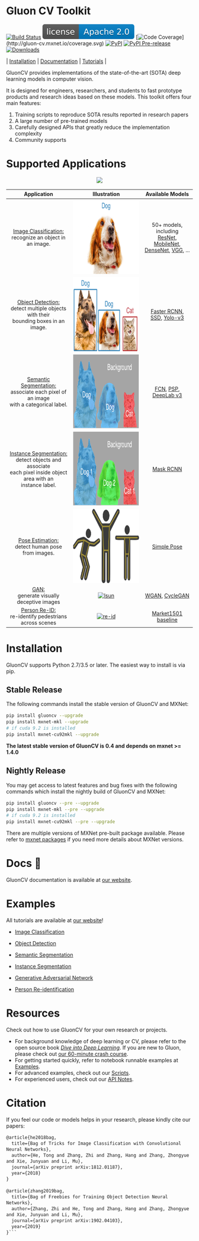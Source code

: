 # Gluon CV Toolkit

[![Build Status](http://ci.mxnet.io/job/gluon-cv/job/master/badge/icon)](http://ci.mxnet.io/job/gluon-cv/job/master/)
[![GitHub license](docs/_static/apache2.svg)](./LICENSE)
[![Code Coverage](http://gluon-cv.mxnet.io/coverage.svg?)](http://gluon-cv.mxnet.io/coverage.svg)
[![PyPI](https://img.shields.io/pypi/v/gluoncv.svg)](https://pypi.python.org/pypi/gluoncv)
[![PyPI Pre-release](https://img.shields.io/badge/pypi--prerelease-v0.5.0-ff69b4.svg)](https://pypi.org/project/gluoncv/#history)
[![Downloads](http://pepy.tech/badge/gluoncv)](http://pepy.tech/project/gluoncv)

| [Installation](http://gluon-cv.mxnet.io) | [Documentation](http://gluon-cv.mxnet.io) | [Tutorials](http://gluon-cv.mxnet.io) |

GluonCV provides implementations of the state-of-the-art (SOTA) deep learning models in computer vision.

It is designed for engineers, researchers, and
students to fast prototype products and research ideas based on these
models. This toolkit offers four main features:

1. Training scripts to reproduce SOTA results reported in research papers
2. A large number of pre-trained models
3. Carefully designed APIs that greatly reduce the implementation complexity
4. Community supports

# Supported Applications

<div align="center">
    <img src="docs/_static/short_demo.gif">
</div>



| Application  | Illustration  | Available Models |
|:-----------------------:|:---:|:---:|
| [Image Classification:](https://gluon-cv.mxnet.io/model_zoo/classification.html) <br/>recognize an object in an image.  | <a href="https://gluon-cv.mxnet.io/model_zoo/classification.html"><img  src="docs/_static/image-classification.png" alt="classification" height="200"/></a>  | 50+ models, including <br/><a href="https://gluon-cv.mxnet.io/model_zoo/classification.html#resnet">ResNet</a>, <a href="https://gluon-cv.mxnet.io/model_zoo/classification.html#mobilenet">MobileNet</a>, <br/><a href="https://gluon-cv.mxnet.io/model_zoo/classification.html#densenet">DenseNet</a>, <a href="https://gluon-cv.mxnet.io/model_zoo/classification.html#vgg">VGG</a>, ... |
| [Object Detection:](https://gluon-cv.mxnet.io/model_zoo/detection.html) <br/>detect multiple objects with their <br/> bounding boxes in an image.     |  <a href="https://gluon-cv.mxnet.io/model_zoo/detection.html"><img src="docs/_static/object-detection.png" alt="detection" height="200"/></a> | <a href="https://gluon-cv.mxnet.io/model_zoo/detection.html#faster-rcnn">Faster RCNN</a>, <a href="https://gluon-cv.mxnet.io/model_zoo/detection.html#ssd">SSD</a>, <a href="https://gluon-cv.mxnet.io/model_zoo/detection.html#yolo-v3">Yolo-v3</a> |
| [Semantic Segmentation:](https://gluon-cv.mxnet.io/model_zoo/segmentation.html#semantic-segmentation) <br/>associate each pixel of an image <br/> with a categorical label. |  <a href="https://gluon-cv.mxnet.io/model_zoo/segmentation.html#semantic-segmentation"><img src="docs/_static/semantic-segmentation.png" alt="semantic" height="200"/></a> | <a href="https://gluon-cv.mxnet.io/model_zoo/segmentation.html#semantic-segmentation">FCN</a>, <a href="https://gluon-cv.mxnet.io/model_zoo/segmentation.html#semantic-segmentation">PSP</a>, <a href="https://gluon-cv.mxnet.io/model_zoo/segmentation.html#semantic-segmentation">DeepLab v3</a> |
| [Instance Segmentation:](https://gluon-cv.mxnet.io/model_zoo/segmentation.html#instance-segmentation) <br/>detect objects and associate <br/> each pixel inside object area with an <br/> instance label. | <a href="https://gluon-cv.mxnet.io/model_zoo/segmentation.html#instance-segmentation"><img src="docs/_static/instance-segmentation.png" alt="instance" height="200"/></a> | <a href="https://gluon-cv.mxnet.io/model_zoo/segmentation.html#instance-segmentation">Mask RCNN</a>|
| [Pose Estimation:](https://gluon-cv.mxnet.io/model_zoo/pose.html) <br/>detect human pose <br/> from images. | <a href="https://gluon-cv.mxnet.io/model_zoo/pose.html"><img src="docs/_static/pose-estimation.svg" alt="pose" height="200"/></a> | <a href="https://gluon-cv.mxnet.io/model_zoo/pose.html#simple-pose-with-resnet">Simple Pose</a>|
| [GAN:](https://github.com/dmlc/gluon-cv/tree/master/scripts/gan) <br/>generate visually deceptive images | <a href="https://github.com/dmlc/gluon-cv/tree/master/scripts/gan"><img src="https://github.com/dmlc/gluon-cv/raw/master/scripts/gan/wgan/fake_samples_400000.png" alt="lsun" height="200"/></a> | <a href="https://github.com/dmlc/gluon-cv/tree/master/scripts/gan/wgan">WGAN</a>, <a href="https://github.com/dmlc/gluon-cv/tree/master/scripts/gan/cycle_gan">CycleGAN</a> |
| [Person Re-ID:](https://github.com/dmlc/gluon-cv/tree/master/scripts/re-id/baseline) <br/>re-identify pedestrians across scenes | <a href="https://github.com/dmlc/gluon-cv/tree/master/scripts/re-id/baseline"><img src="https://user-images.githubusercontent.com/3307514/46702937-f4311800-cbd9-11e8-8eeb-c945ec5643fb.png" alt="re-id" height="160"/></a> |<a href="https://github.com/dmlc/gluon-cv/tree/master/scripts/re-id/baseline">Market1501 baseline</a> |

# Installation

GluonCV supports Python 2.7/3.5 or later. The easiest way to install is via pip.

## Stable Release
The following commands install the stable version of GluonCV and MXNet:

```bash
pip install gluoncv --upgrade
pip install mxnet-mkl --upgrade
# if cuda 9.2 is installed
pip install mxnet-cu92mkl --upgrade
```

**The latest stable version of GluonCV is 0.4 and depends on mxnet >= 1.4.0**

## Nightly Release

You may get access to latest features and bug fixes with the following commands which install the nightly build of GluonCV and MXNet:

```bash
pip install gluoncv --pre --upgrade
pip install mxnet-mkl --pre --upgrade
# if cuda 9.2 is installed
pip install mxnet-cu92mkl --pre --upgrade
```

There are multiple versions of MXNet pre-built package available. Please refer to [mxnet packages](https://gluon-crash-course.mxnet.io/mxnet_packages.html) if you need more details about MXNet versions.

# Docs 📖
GluonCV documentation is available at [our website](https://gluon-cv.mxnet.io/index.html).

# Examples

All tutorials are available at [our website](https://gluon-cv.mxnet.io/index.html)!

- [Image Classification](http://gluon-cv.mxnet.io/build/examples_classification/index.html)

- [Object Detection](http://gluon-cv.mxnet.io/build/examples_detection/index.html)

- [Semantic Segmentation](http://gluon-cv.mxnet.io/build/examples_segmentation/index.html)

- [Instance Segmentation](http://gluon-cv.mxnet.io/build/examples_instance/index.html)

- [Generative Adversarial Network](https://github.com/dmlc/gluon-cv/tree/master/scripts/gan)

- [Person Re-identification](https://github.com/dmlc/gluon-cv/tree/master/scripts/re-id/)

# Resources

Check out how to use GluonCV for your own research or projects.

- For background knowledge of deep learning or CV, please refer to the open source book [*Dive into Deep Learning*](http://diveintodeeplearning.org/). If you are new to Gluon, please check out [our 60-minute crash course](http://gluon-crash-course.mxnet.io/).
- For getting started quickly, refer to notebook runnable examples at [Examples](https://gluon-cv.mxnet.io/build/examples_classification/index.html).
- For advanced examples, check out our [Scripts](http://gluon-cv.mxnet.io/master/scripts/index.html).
- For experienced users, check out our [API Notes](https://gluon-cv.mxnet.io/api/data.datasets.html#).

# Citation

If you feel our code or models helps in your research, please kindly cite our papers:

```
@article{he2018bag,
  title={Bag of Tricks for Image Classification with Convolutional Neural Networks},
  author={He, Tong and Zhang, Zhi and Zhang, Hang and Zhang, Zhongyue and Xie, Junyuan and Li, Mu},
  journal={arXiv preprint arXiv:1812.01187},
  year={2018}
}

@article{zhang2019bag,
  title={Bag of Freebies for Training Object Detection Neural Networks},
  author={Zhang, Zhi and He, Tong and Zhang, Hang and Zhang, Zhongyue and Xie, Junyuan and Li, Mu},
  journal={arXiv preprint arXiv:1902.04103},
  year={2019}
}```
